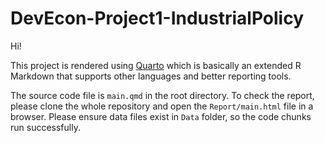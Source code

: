 # DevEcon-Project1-IndustrialPolicy
Hi!

This project is rendered using [Quarto](https://quarto.org/) which is basically an extended
R Markdown that supports other languages and better reporting tools.

The source code file is `main.qmd` in the root directory. To check the report, please
clone the whole repository and open the `Report/main.html` file in a browser. Please ensure
data files exist in `Data` folder, so the code chunks run successfully.